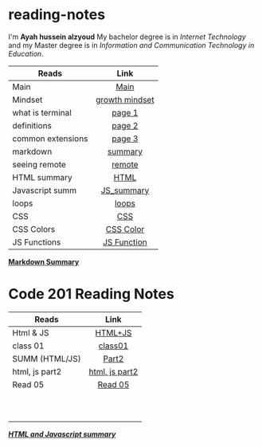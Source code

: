 # reading-notes

I'm **Ayah hussein alzyoud**
My bachelor degree is in _Internet Technology_ and my Master degree is in _Information and Communication Technology in Education_.

| **Reads**         |                                **Link**                                |
| ----------------- | :--------------------------------------------------------------------: |
| Main              |         [Main](https://ayah-hussein.github.io/reading-notes/)          |
| Mindset           | [growth mindset](https://ayah-hussein.github.io/reading-notes/mindset) |
| what is terminal  |    [page 1](https://ayah-hussein.github.io/reading-notes/terminal)     |
| definitions       |   [page 2](https://ayah-hussein.github.io/reading-notes/definitions)   |
| common extensions |     [page 3](https://ayah-hussein.github.io/reading-notes/common)      |
| markdown          |                    [summary](summary%20of%20md.md)                     |
| seeing remote     |                      [remote](seeing%20remote.md)                      |
| HTML summary      |                         [HTML](html%20summ.md)                         |
| Javascript summ   |                      [JS_summary](js_summary.md)                       |
| loops             |                         [loops](loops_summ.md)                         |
| CSS               |                             [CSS](css.md)                              |
| CSS Colors        |                       [CSS Color](css_colors.md)                       |
| JS Functions      |                       [JS Function](js_function)                       |

**[Markdown Summary](summary%20of%20md.md)**

# Code 201 Reading Notes

| **Reads**      |          **Link**           |
| -------------- | :-------------------------: |
| Html & JS      |   [HTML+JS](class-02.md)    |
| class 01       |   [class01](class01.html)   |
| SUMM (HTML/JS) |      [Part2](html.md)       |
| html, js part2 | [html, js part2](read04.md) |
| Read 05        |    [Read 05](read05.md)     |
|                |                             |
|                |                             |
|                |                             |
|                |                             |
|                |                             |
|                |                             |
|                |                             |
|                |                             |
|                |                             |
|                |                             |

[**_HTML and Javascript summary_**](class-01.md)
